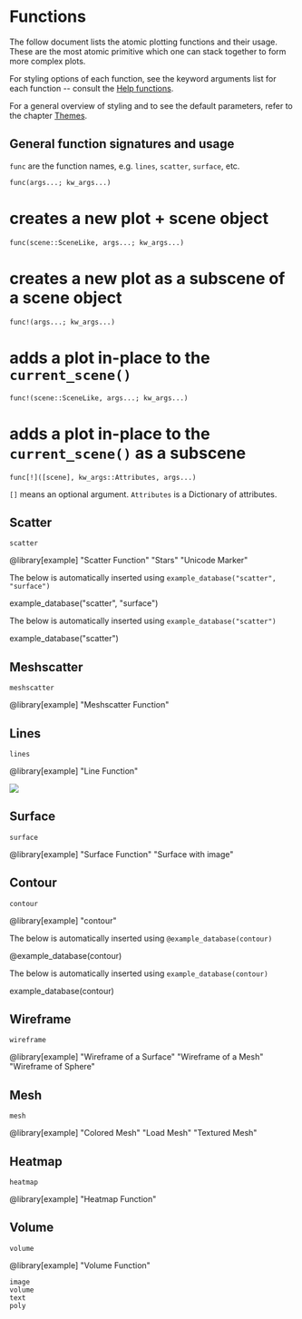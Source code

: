 # Functions

The follow document lists the atomic plotting functions and their usage.
These are the most atomic primitive which one can stack together to form more complex plots.

For styling options of each function, see the keyword arguments list for each function -- consult the [Help functions](@ref).

For a general overview of styling and to see the default parameters, refer to the chapter [Themes](@ref).

## General function signatures and usage

`func` are the function names, e.g. `lines`, `scatter`, `surface`, etc.

`func(args...; kw_args...)`

# creates a new plot + scene object


`func(scene::SceneLike, args...; kw_args...)`

# creates a new plot as a subscene of a scene object

`func!(args...; kw_args...)`

# adds a plot in-place to the `current_scene()`


`func!(scene::SceneLike, args...; kw_args...)`

# adds a plot in-place to the `current_scene()` as a subscene


`func[!]([scene], kw_args::Attributes, args...)`

`[]` means an optional argument. `Attributes` is a Dictionary of attributes.


## Scatter

```@docs
scatter
```

@library[example] "Scatter Function" "Stars" "Unicode Marker"

The below is automatically inserted using `example_database("scatter", "surface")`

example_database("scatter", "surface")

The below is automatically inserted using `example_database("scatter")`

example_database("scatter")


## Meshscatter

```@docs
meshscatter
```

@library[example] "Meshscatter Function"


## Lines

```@docs
lines
```

@library[example] "Line Function"

![](lines.png)


## Surface

```@docs
surface
```

@library[example] "Surface Function" "Surface with image"

## Contour

```@docs
contour
```

@library[example] "contour"

The below is automatically inserted using `@example_database(contour)`

@example_database(contour)

The below is automatically inserted using `example_database(contour)`

example_database(contour)

## Wireframe

```@docs
wireframe
```

@library[example] "Wireframe of a Surface" "Wireframe of a Mesh" "Wireframe of Sphere"


## Mesh

```@docs
mesh
```


@library[example] "Colored Mesh" "Load Mesh" "Textured Mesh"


## Heatmap

```@docs
heatmap
```

@library[example] "Heatmap Function"


## Volume

```@docs
volume

```

@library[example] "Volume Function"


```
image
volume
text
poly
```
